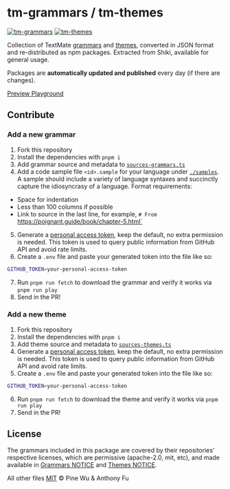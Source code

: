 # tm-grammars / tm-themes

[![tm-grammars](https://img.shields.io/npm/v/tm-grammars?label=tm-grammars&labelColor=080f12&color=1fa669)](https://www.npmjs.com/package/tm-grammars)
[![tm-themes](https://img.shields.io/npm/v/tm-themes?label=tm-themes&labelColor=080f12&color=1fa669)](https://www.npmjs.com/package/tm-themes)

Collection of TextMate [grammars](./packages/tm-grammars/) and [themes](./packages/tm-themes/), converted in JSON format and re-distributed as npm packages. Extracted from Shiki, available for general usage.

Packages are **automatically updated and published** every day (if there are changes).

[Preview Playground](https://textmate-grammars-themes.netlify.app/)

## Contribute

### Add a new grammar

1. Fork this repository
2. Install the dependencies with `pnpm i`
3. Add grammar source and metadata to [`sources-grammars.ts`](./sources-grammars.ts)
4. Add a code sample file `<id>.sample` for your language under [`./samples`](./samples). A sample should include a variety of language syntaxes and succinctly capture the idiosyncrasy of a language. Format requirements:
  - Space for indentation
  - Less than 100 columns if possible
  - Link to source in the last line, for example, `# From` https://poignant.guide/book/chapter-5.html`
5. Generate a [personal access token](https://github.com/settings/tokens?type=beta), keep the default, no extra permission is needed. This token is used to query public information from GitHub API and avoid rate limits.
6. Create a `.env` file and paste your generated token into the file like so:
```bash
GITHUB_TOKEN=your-personal-access-token
```
7. Run `pnpm run fetch` to download the grammar and verify it works via `pnpm run play`
8. Send in the PR!

### Add a new theme

1. Fork this repository
2. Install the dependencies with `pnpm i`
3. Add theme source and metadata to [`sources-themes.ts`](./sources-themes.ts)
4. Generate a [personal access token](https://github.com/settings/tokens?type=beta), keep the default, no extra permission is needed. This token is used to query public information from GitHub API and avoid rate limits.
5. Create a `.env` file and paste your generated token into the file like so:
```bash
GITHUB_TOKEN=your-personal-access-token
```
6. Run `pnpm run fetch` to download the theme and verify it works via `pnpm run play`
4. Send in the PR!

## License

The grammars included in this package are covered by their repositories’ respective licenses, which are permissive (apache-2.0, mit, etc), and made available in [Grammars NOTICE](./packages/tm-grammars/NOTICE) and [Themes NOTICE](./packages/tm-themes/NOTICE).

All other files [MIT](./LICENSE) © Pine Wu & Anthony Fu
